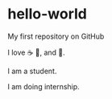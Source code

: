 # hello-world

My first repository on GitHub

I love :coffee: :pizza:, and :dancer:.

I am a student.

I am doing internship.

